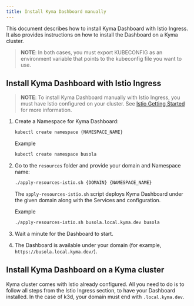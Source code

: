 ```yaml
---
title: Install Kyma Dashboard manually
---
```


This document describes how to install Kyma Dashboard with Istio Ingress. It also provides instructions on how to install the Dashboard on a Kyma cluster.

> **NOTE**: In both cases, you must export KUBECONFIG as an environment variable that points to the kubeconfig file you want to use.

## Install Kyma Dashboard with Istio Ingress

> **NOTE**: To install Kyma Dashboard manually with Istio Ingress, you must have Istio configured on your cluster. See [Istio Getting Started](https://istio.io/latest/docs/setup/getting-started/) for more information.

1. Create a Namespace for Kyma Dashboard:

   ```bash
   kubectl create namespace {NAMESPACE_NAME}
   ```

   Example

   ```bash
   kubectl create namespace busola
   ```

2. Go to the `resources` folder and provide your domain and Namespace name:

   ```bash
   ./apply-resources-istio.sh {DOMAIN} {NAMESPACE_NAME}
   ```

   The `apply-resources-istio.sh` script deploys Kyma Dashboard under the given domain along with the Services and configuration.

   Example

   ```bash
   ./apply-resources-istio.sh busola.local.kyma.dev busola
   ```

3. Wait a minute for the Dashboard to start.
4. The Dashboard is available under your domain (for example, `https://busola.local.kyma.dev/`).

## Install Kyma Dashboard on a Kyma cluster

Kyma cluster comes with Istio already configured. All you need to do is to follow all steps from the Istio Ingress section, to have your Dashboard installed.
In the case of k3d, your domain must end with `.local.kyma.dev`.
